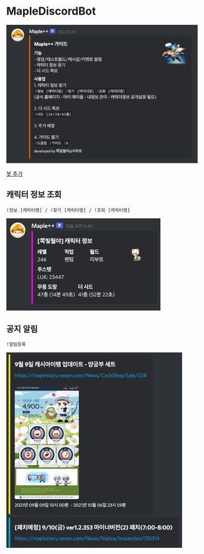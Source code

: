 # MapleDiscordBot
<img src="/images/guide.png">

<a href="https://discord.com/api/oauth2/authorize?client_id=866773667093676082&permissions=8&scope=bot">봇 추가<a>

## 캐릭터 정보 조회
```
!정보 [캐릭터명] / !찾기 [캐릭터명] / !조회 [캐릭터명]
```
<img src="/images/character_info.png">

## 공지 알림
```
!알림등록
```
<img src="/images/maple_info.png">
